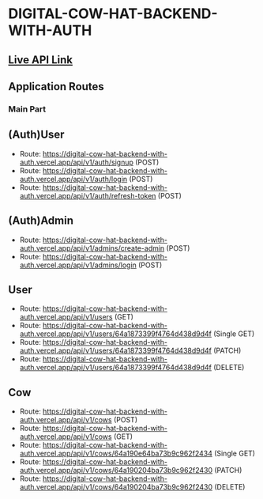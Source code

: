 # DIGITAL-COW-HAT-BACKEND-WITH-AUTH

## [Live API Link](https://digital-cow-hat-backend-with-auth.vercel.app)

## Application Routes

### Main Part

## (Auth)User

- Route: https://digital-cow-hat-backend-with-auth.vercel.app/api/v1/auth/signup (POST)
- Route: https://digital-cow-hat-backend-with-auth.vercel.app/api/v1/auth/login (POST)
- Route: https://digital-cow-hat-backend-with-auth.vercel.app/api/v1/auth/refresh-token (POST)

## (Auth)Admin

- Route: https://digital-cow-hat-backend-with-auth.vercel.app/api/v1/admins/create-admin (POST)
- Route: https://digital-cow-hat-backend-with-auth.vercel.app/api/v1/admins/login (POST)

## User

- Route: https://digital-cow-hat-backend-with-auth.vercel.app/api/v1/users (GET)
- Route: https://digital-cow-hat-backend-with-auth.vercel.app/api/v1/users/64a1873399f4764d438d9d4f (Single GET)
- Route: https://digital-cow-hat-backend-with-auth.vercel.app/api/v1/users/64a1873399f4764d438d9d4f (PATCH)
- Route: https://digital-cow-hat-backend-with-auth.vercel.app/api/v1/users/64a1873399f4764d438d9d4f (DELETE)

## Cow

- Route: https://digital-cow-hat-backend-with-auth.vercel.app/api/v1/cows (POST)
- Route: https://digital-cow-hat-backend-with-auth.vercel.app/api/v1/cows (GET)
- Route: https://digital-cow-hat-backend-with-auth.vercel.app/api/v1/cows/64a190e64ba73b9c962f2434 (Single GET)
- Route: https://digital-cow-hat-backend-with-auth.vercel.app/api/v1/cows/64a190204ba73b9c962f2430 (PATCH)
- Route: https://digital-cow-hat-backend-with-auth.vercel.app/api/v1/cows/64a190204ba73b9c962f2430 (DELETE)
